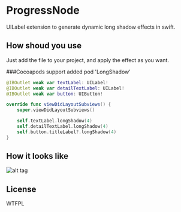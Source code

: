# ProgressNode
UILabel extension to generate dynamic long shadow effects in swift.

## How shoud you use
Just add the file to your project, and apply the effect as you want.

###Cocoapods support added
pod 'LongShadow'

```swift
@IBOutlet weak var textLabel: UILabel!
@IBOutlet weak var detailTextLabel: UILabel!
@IBOutlet weak var button: UIButton!

override func viewDidLayoutSubviews() {
    super.viewDidLayoutSubviews()

    self.textLabel.longShadow(4)
    self.detailTextLabel.longShadow(4)
    self.button.titleLabel?.longShadow(4)
}
```

## How it looks like
![alt tag](https://github.com/tib/LongShadow/blob/master/preview.png)

## License
WTFPL

